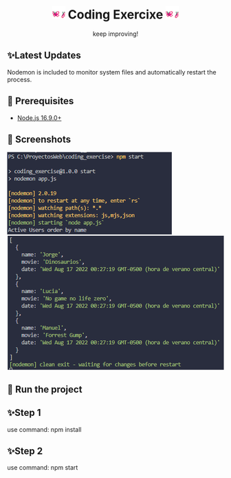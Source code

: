 <h1 align="center"><img src="./assets/Pink Butterflies.gif" width="30px"> Coding Exercixe <img src="./assets/Pink Butterflies.gif" width="30px"></h1>
<p align="center">keep improving!</p>

## ✨Latest Updates
Nodemon is included to monitor system files and automatically restart the process.

## 🚧 Prerequisites 

- [Node.js 16.9.0+](https://nodejs.org/en/download/)

## 📸 Screenshots

<div align="left"><img src="/assets/Screenshot_1.png"></div><div align="center"><img src="/assets/Screenshot_2.png"></div>

## 💨 Run the project

## ✨Step 1
use command: npm install

## ✨Step 2
use command: npm start
